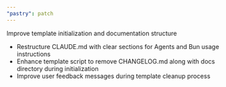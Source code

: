 ```yaml
---
"pastry": patch
---
```


Improve template initialization and documentation structure

- Restructure CLAUDE.md with clear sections for Agents and Bun usage instructions
- Enhance template script to remove CHANGELOG.md along with docs directory during initialization
- Improve user feedback messages during template cleanup process
